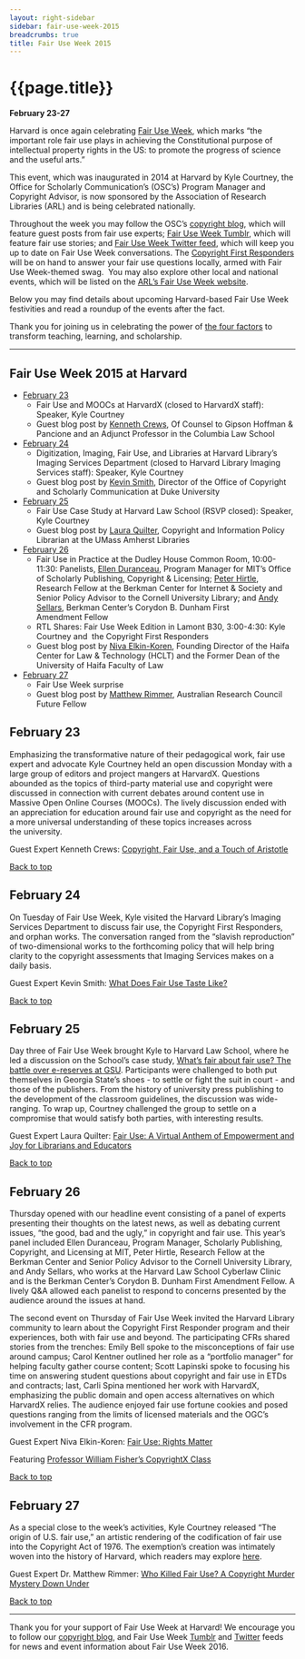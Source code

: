 ```yaml
---
layout: right-sidebar
sidebar: fair-use-week-2015
breadcrumbs: true
title: Fair Use Week 2015
---
```

<h1 id="top" tabindex="-1" class="after-breadcrumb">{{page.title}}</h1>

<p><strong>February 23-27</strong></p>

<p>Harvard is once again celebrating <a href="http://www.fairuseweek.org/">Fair Use Week</a>, which marks “the important role fair use plays in achieving the Constitutional purpose of intellectual property rights in the US: to promote the progress of science and the useful&nbsp;arts.”</p>

<p>This event, which was inaugurated in 2014 at Harvard by Kyle Courtney, the Office for Scholarly Communication’s (OSC’s) Program Manager and Copyright Advisor, is now sponsored by the Association of Research Libraries (ARL) and is being celebrated&nbsp;nationally.</p>

<p>Throughout the week you may follow the OSC’s <a href="http://blogs.law.harvard.edu/copyrightosc/">copyright blog</a>, which will feature guest posts from fair use experts; <a href="http://fairuseweek.tumblr.com/">Fair Use Week Tumblr</a>, which will feature fair use stories; and <a href="https://twitter.com/FairUseWeek">Fair Use Week Twitter feed</a>, which will keep you up to date on Fair Use Week conversations. The <a href="/programs/copyright/first-responders">Copyright First Responders</a> will be on hand to answer your fair use questions locally, armed with Fair Use Week-themed swag.&nbsp; You may also explore other local and national events, which will be listed on the <a href="http://www.fairuseweek.org/">ARL’s Fair Use Week website</a>.</p>

<p>Below you may find details about upcoming Harvard-based Fair Use Week festivities and read a roundup of the events after the&nbsp;fact.</p>

<p>Thank you for joining us in celebrating the power of <a href="http://www.copyright.gov/title17/92chap1.html#107">the four factors</a> to transform teaching, learning, and&nbsp;scholarship.</p>

<hr>

<h2>Fair Use Week 2015 at Harvard</h2>
<ul class="long-list">
    <li>
        <a href="#feb23">February&nbsp;23</a>
        <ul>
            <li>Fair Use and MOOCs at HarvardX (closed to HarvardX staff): Speaker, Kyle&nbsp;Courtney </li>
            <li>Guest blog post by <a href="https://twitter.com/kcrews">Kenneth Crews</a>, Of Counsel to Gipson Hoffman <span class="amp">&amp;</span> Pancione and an Adjunct Professor in the Columbia Law&nbsp;School </li>
        </ul>
    </li>
    <li>
        <a href="#feb24">February&nbsp;24</a>
        <ul>
            <li>Digitization, Imaging, Fair Use, and Libraries at Harvard Library’s Imaging Services Department (closed to Harvard Library Imaging Services staff): Speaker, Kyle&nbsp;Courtney </li>
            <li>Guest blog post by <a href="http://blogs.library.duke.edu/scholcomm/">Kevin Smith</a>, Director of the Office of Copyright and Scholarly Communication at Duke&nbsp;University </li>
        </ul>
    </li>
    <li>
        <a href="#feb25">February&nbsp;25</a>
        <ul>
        <li>Fair Use Case Study at Harvard Law School (RSVP closed): Speaker, Kyle&nbsp;Courtney </li>
        <li>Guest blog post by <a href="https://twitter.com/lquilter">Laura Quilter</a>, Copyright and Information Policy Librarian at the UMass Amherst&nbsp;Libraries </li>
        </ul>
    </li>
    <li>
        <a href="#feb26">February&nbsp;26</a>
        <ul>
            <li>Fair Use in Practice at the Dudley House Common Room, 10:00-11:30: Panelists, <a href="http://libraries.mit.edu/scholarly/about/">Ellen Duranceau</a>, Program Manager for MIT’s Office of Scholarly Publishing, Copyright <span class="amp">&amp;</span> Licensing; <a href="http://vivo.cornell.edu/display/individual23436">Peter Hirtle</a>, Research Fellow at the Berkman Center for Internet <span class="amp">&amp;</span> Society and Senior Policy Advisor to the Cornell University Library; and <a href="https://twitter.com/andy_sellars">Andy Sellars</a>, Berkman Center’s Corydon B. Dunham First Amendment&nbsp;Fellow </li>
            <li>RTL Shares: Fair Use Week Edition in Lamont B30, 3:00-4:30: Kyle Courtney and &nbsp;the Copyright First&nbsp;Responders</li>
            <li>Guest blog post by <a href="http://weblaw.haifa.ac.il/en/Faculty/ElkinKoren/Pages/default.aspx">Niva Elkin-Koren</a>, Founding Director of the Haifa Center for Law <span class="amp">&amp;</span> Technology (HCLT) and the Former Dean of the University of Haifa Faculty of&nbsp;Law </li>
        </ul>
    </li>
    <li>
        <a href="#feb27">February&nbsp;27</a>
        <ul>
            <li>Fair Use Week&nbsp;surprise </li>
            <li>Guest blog post by <a href="https://twitter.com/drrimmer">Matthew Rimmer</a>, Australian Research Council Future&nbsp;Fellow </li>
        </ul>
    </li>
</ul>

<h2 class="long-list-heading"><a name="feb23"></a>February 23</h2>
<div class="long-list-content">
<section>
    <p>Emphasizing the transformative nature of their pedagogical work, fair use expert and advocate Kyle Courtney held an open discussion Monday with a large group of editors and project mangers at HarvardX. Questions abounded as the topics of third-party material use and copyright were discussed in connection with current debates around content use in Massive Open Online Courses (MOOCs). The lively discussion ended with an appreciation for education around fair use and copyright as the need for a more universal understanding of these topics increases across the&nbsp;university.</p>
    <p>Guest Expert Kenneth Crews: <a href="https://blogs.law.harvard.edu/copyrightosc/2015/02/23/fair-use-week-2015-day-one-with-guest-expert-kenneth-d-crews/">Copyright, Fair Use, and a Touch of&nbsp;Aristotle</a></p>
<a href="#top">Back to top</a></section>
</div>

<h2 class="long-list-heading"><a name="feb24"></a>February 24</h2>
<div class="long-list-content">
<section>
    <p>On Tuesday of Fair Use Week, Kyle visited the Harvard Library’s Imaging Services Department to discuss fair use, the Copyright First Responders, and orphan works. The conversation ranged from the “slavish reproduction” of two-dimensional works to the forthcoming policy that will help bring clarity to the copyright assessments that Imaging Services makes on a daily&nbsp;basis.</p>
    <p>Guest Expert Kevin Smith: <a href="https://blogs.law.harvard.edu/copyrightosc/2015/02/24/fair-use-week-2015-day-two-with-guest-expert-kevin-smith/">What Does Fair Use Taste&nbsp;Like?</a></p>
<a href="#top">Back to top</a></section>
</div>

<h2 class="long-list-heading"><a name="feb25"></a>February 25</h2>
<div class="long-list-content">
<section>
    <p>Day three of Fair Use Week brought Kyle to Harvard Law School, where he led a discussion on the School’s case study, <a href="http://casestudies.law.harvard.edu/whats-fair-about-fair-use-the-battle-over-e-reserves-at-gsu-a/">What’s fair about fair use? The battle over e-reserves at GSU</a>. Participants were challenged to both put themselves in Georgia State’s shoes - to settle or fight the suit in court - and those of the publishers. From the history of university press publishing to the development of the classroom guidelines, the discussion was wide-ranging. To wrap up, Courtney challenged the group to settle on a compromise that would satisfy both parties, with interesting&nbsp;results.</p>
    <p>Guest Expert Laura Quilter: <a href="https://blogs.law.harvard.edu/copyrightosc/2015/02/25/fair-use-week-2015-day-three-with-guest-expert-laura-quilter-2/">Fair Use: A Virtual Anthem of Empowerment and Joy for Librarians and&nbsp;Educators</a></p>
<a href="#top">Back to top</a></section>
</div>

<h2 class="long-list-heading"><a name="feb26"></a>February 26</h2>
<div class="long-list-content">
<section>
    <p>Thursday opened with our headline event consisting of a panel of experts presenting their thoughts on the latest news, as well as debating current issues, “the good, bad and the ugly,” in copyright and fair use. This year’s panel included Ellen Duranceau, Program Manager, Scholarly Publishing, Copyright, and Licensing at MIT, Peter Hirtle, Research Fellow at the Berkman Center and Senior Policy Advisor to the Cornell University Library, and Andy Sellars, who works at the Harvard Law School Cyberlaw Clinic and is the Berkman Center’s Corydon B. Dunham First Amendment Fellow. A lively Q&amp;A allowed each panelist to respond to concerns presented by the audience around the issues at&nbsp;hand.</p>
    <p>The second event on Thursday of Fair Use Week invited the Harvard Library community to learn about the Copyright First Responder program and their experiences, both with fair use and beyond. The participating CFRs shared stories from the trenches: Emily Bell spoke to the misconceptions of fair use around campus; Carol Kentner outlined her role as a “portfolio manager” for helping faculty gather course content; Scott Lapinski spoke to focusing his time on answering student questions about copyright and fair use in ETDs and contracts; last, Carli Spina mentioned her work with HarvardX, emphasizing the public domain and open access alternatives on which HarvardX relies. The audience enjoyed fair use fortune cookies and posed questions ranging from the limits of licensed materials and the OGC’s involvement in the CFR&nbsp;program.</p>
    <p>Guest Expert Niva Elkin-Koren: <a href="https://blogs.law.harvard.edu/copyrightosc/2015/02/26/fair-use-week-2015-day-four-with-guest-expert-niva-elkin-koren/">Fair Use: Rights&nbsp;Matter</a></p>
    <p>Featuring <a href="https://blogs.law.harvard.edu/copyrightosc/2015/02/27/fair-use-week-2015-day-four-featuring-professor-william-fishers-copyrightx-class/">Professor William Fisher’s CopyrightX&nbsp;Class</a></p>
<a href="#top">Back to top</a></section>
</div>

<h2 class="long-list-heading"><a name="feb27"></a>February 27</h2>
<div class="long-list-content">
<section>   
    <p>As a special close to the week’s activities, Kyle Courtney released “The origin of U.S. fair use,” an artistic rendering of the codification of fair use into the Copyright Act of 1976. The exemption’s creation was intimately woven into the history of Harvard, which readers may explore <a href="https://osc.hul.harvard.edu/sites/default/files/FairUse_final_jroche.pdf">here</a>.</p>
    <p>Guest Expert Dr. Matthew Rimmer: <a href="https://blogs.law.harvard.edu/copyrightosc/2015/02/27/168/">Who Killed Fair Use? A Copyright Murder Mystery Down&nbsp;Under</a></p>
<a href="#top">Back to top</a></section>
</div>

<hr>

<p>Thank you for your support of Fair Use Week at Harvard! We encourage you to follow our <a href="http://blogs.law.harvard.edu/copyrightosc/">copyright blog</a>, and Fair Use Week <a href="http://fairuseweek.tumblr.com">Tumblr</a> and <a href="http://fairuseweek.tumblr.com">Twitter</a> feeds for news and event information about Fair Use Week&nbsp;2016.</p>
